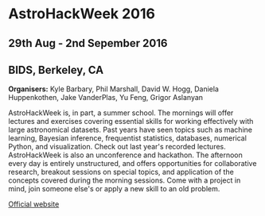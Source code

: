 # AstroHackWeek 2016

## 29th Aug - 2nd Sepember 2016

## BIDS, Berkeley, CA

**Organisers:** Kyle Barbary, Phil Marshall, David W. Hogg, Daniela
  Huppenkothen, Jake VanderPlas, Yu Feng, Grigor Aslanyan


AstroHackWeek is, in part, a summer school. The mornings will offer lectures and exercises covering essential skills for working effectively with large astronomical datasets. Past years have seen topics such as machine learning, Bayesian inference, frequentist statistics, databases, numerical Python, and visualization. Check out last year's recorded lectures.
AstroHackWeek is also an unconference and hackathon. The afternoon every day is entirely unstructured, and offers opportunities for collaborative research, breakout sessions on special topics, and application of the concepts covered during the morning sessions. Come with a project in mind, join someone else's or apply a new skill to an old problem.


[Official website](http://astrohackweek.org/2016)
